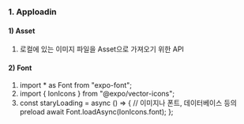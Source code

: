 ### 1. Apploadin

#### 1) Asset

1. 로컬에 있는 이미지 파일을 Asset으로 가져오기 위한 API

#### 2) Font

1. import \* as Font from "expo-font";
2. import { IonIcons } from "@expo/vector-icons";
3. const staryLoading = async () => {
   // 이미지나 폰트, 데이터베이스 등의 preload
   await Font.loadAsync(IonIcons.font);
   };
